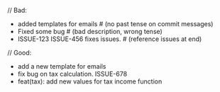 // Bad:
- added templates for emails  # (no past tense on commit messages)
- Fixed some bug # (bad description, wrong tense)
- ISSUE-123 ISSUE-456 fixes issues.  # (reference issues at end)

// Good:
- add a new template for emails
- fix bug on tax calculation. ISSUE-678
- feat(tax): add new values for tax income function
